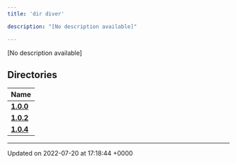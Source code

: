 ```yaml
---
title: 'dir diver'

description: "[No description available]"

---
```







[No description available]

## Directories

| Name           |
| -------------- |
| **[1.0.0](/documentation/code/files/dir_6c04a1e179ff3f90d749306cdd76978f/#dir-1.0.0)**  |
| **[1.0.2](/documentation/code/files/dir_8377966446dd4e09f5d090c6a2b8fcf0/#dir-1.0.2)**  |
| **[1.0.4](/documentation/code/files/dir_298c204ec23185c23e79e52b448534b2/#dir-1.0.4)**  |






-------------------------------

Updated on 2022-07-20 at 17:18:44 +0000
